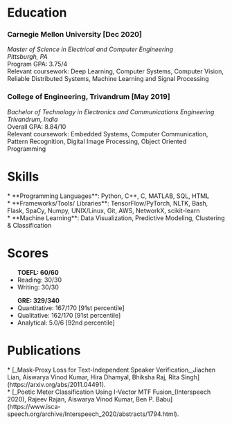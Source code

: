 <h1>Education</h1>

<h3>Carnegie Mellon University [Dec 2020]</h3>
<i>Master of Science in Electrical and Computer Engineering</i><br>
<i>Pittsburgh, PA</i><br>
Program GPA: 3.75/4 <br>
Relevant coursework: Deep Learning, Computer Systems, Computer Vision, Reliable Distributed Systems, Machine Learning and Signal Processing

<h3>College of Engineering, Trivandrum [May 2019]</h3> 
<i>Bachelor of Technology in Electronics and Communications Engineering</i><br>
<i>Trivandrum, India</i><br>
Overall GPA: 8.84/10 <br>
Relevant coursework: Embedded Systems, Computer Communication, Pattern Recognition, Digital Image Processing, Object Oriented Programming 

<h1>Skills</h1>
* **Programming Languages**: Python, C++, C, MATLAB, SQL, HTML <br>
* **Frameworks/Tools/ Libraries**: TensorFlow/PyTorch, NLTK, Bash, Flask, SpaCy, Numpy, UNIX/Linux, Git, AWS, NetworkX, scikit-learn <br>
* **Machine Learning**: Data Visualization, Predictive Modeling, Clustering & Classification<br>

<h1>Scores</h1>
<ul> <b>TOEFL: 60/60</b>
  <li> Reading: 30/30 </li>
  <li> Writing: 30/30 </li>
  </ul>
<ul> <b>GRE: 329/340</b>
  <li> Quantitative: 167/170 [91st percentile] </li>
  <li> Qualitative: 162/170 [91st percentile]</li>
  <li> Analytical: 5.0/6 [92nd percentile]</li>
  </ul>

<h1> Publications</h1>
* [_Mask-Proxy Loss for Text-Independent Speaker Verification_,Jiachen Lian, Aiswarya Vinod Kumar, Hira Dhamyal, Bhiksha Raj, Rita Singh](https://arxiv.org/abs/2011.04491).<br>
* [_Poetic Meter Classification Using I-Vector MTF Fusion_(Interspeech 2020), Rajeev Rajan, Aiswarya Vinod Kumar, Ben P. Babu](https://www.isca-speech.org/archive/Interspeech_2020/abstracts/1794.html).



